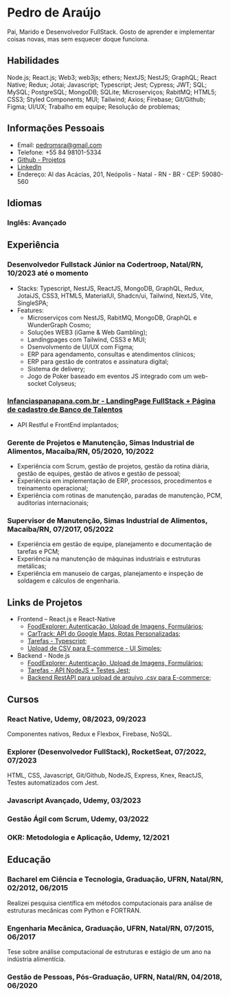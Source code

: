 # Pedro de Araújo

Pai, Marido e Desenvolvedor FullStack. Gosto de aprender e implementar coisas novas, mas sem esquecer doque funciona.

## Habilidades

Node.js; React.js; Web3; web3js; ethers; NextJS; NestJS; GraphQL; React Native; Redux; Jotai; Javascript; Typescript; Jest; Cypress; JWT; SQL; MySQL; PostgreSQL; MongoDB; SQLite; Microserviços; RabitMQ; HTML5; CSS3; Styled Components; MUI; Tailwind; Axios; Firebase; Git/Github; Figma; UI/UX; Trabalho em equipe; Resolução de problemas;

## Informações Pessoais

- Email: pedromsra@gmail.com
- Telefone: +55 84 98101-5334
- [Github - Projetos](https://github.com/pedromsra)
- [LinkedIn](https://www.linkedin.com/in/pedro-maur%C3%ADcio-sab%C3%B3ia-rodrigues-de-ara%C3%BAjo-aa043810a/)
- Endereço: Al das Acácias, 201, Neópolis - Natal - RN - BR - CEP: 59080-560

## Idiomas

### Inglês: Avançado

## Experiência

### Desenvolvedor Fullstack Júnior na Codertroop, Natal/RN, 10/2023 até o momento

- Stacks: Typescript, NestJS, ReactJS, MongoDB, GraphQL, Redux, JotaiJS, CSS3, HTML5, MaterialUI, Shadcn/ui, Tailwind, NextJS, Vite, SingleSPA;
- Features:
  - Microserviços com NestJS, RabitMQ, MongoDB, GraphQL e WunderGraph Cosmo;
  - Soluções WEB3 (iGame & Web Gambling);
  - Landingpages com Tailwind, CSS3 e MUI;
  - Dsenvolvmento de UI/UX com Figma;
  - ERP para agendamento, consultas e atendimentos clínicos;
  - ERP para gestão de contratos e assinatura digital;
  - Sistema de delivery;
  - Jogo de Poker baseado em eventos JS integrado com um web-socket Colyseus;
  

### [Infanciaspanapana.com.br - LandingPage FullStack + Página de cadastro de Banco de Talentos](https://infanciaspanapana.com.br/)

- API Restful e FrontEnd implantados;

### Gerente de Projetos e Manutenção, Simas Industrial de Alimentos, Macaíba/RN, 05/2020, 10/2022

- Experiência com Scrum, gestão de projetos, gestão da rotina diária, gestão de equipes, gestão de ativos e gestão de pessoal;
- Experiência em implementação de ERP, processos, procedimentos e treinamento operacional;
- Experiência com rotinas de manutenção, paradas de manutenção, PCM, auditorias internacionais;

### Supervisor de Manutenção, Simas Industrial de Alimentos, Macaíba/RN, 07/2017, 05/2022

- Experiência em gestão de equipe, planejamento e documentação de tarefas e PCM;
- Experiência na manutenção de máquinas industriais e estruturas metálicas;
- Experiência em manuseio de cargas, planejamento e inspeção de soldagem e cálculos de engenharia.

## Links de Projetos

- Frontend – React.js e React-Native
  - [FoodExplorer: Autenticação, Upload de Imagens, Formulários](https://github.com/pedromsra/FoodExplorer_FE);
  - [CarTrack: API do Google Maps, Rotas Personalizadas](https://github.com/pedromsra/vehicle_tracking_FrontEnd);
  - [Tarefas - Typescript](https://github.com/pedromsra/CoderTroop_FE);
  - [Upload de CSV para E-commerce - UI Simples](https://github.com/pedromsra/ShopperTest_FE);
- Backend - Node.js
  - [FoodExplorer: Autenticação, Upload de Imagens, Formulários](https://github.com/pedromsra/FoodExplorer_API);
  - [Tarefas - API NodeJS + Testes Jest](https://github.com/pedromsra/CoderTroop_API);
  - [Backend RestAPI para upload de arquivo .csv para E-commerce](https://github.com/pedromsra/ShopperTest);

## Cursos

### React Native, Udemy, 08/2023, 09/2023
Componentes nativos, Redux e Flexbox, Firebase, NoSQL.

### Explorer (Desenvolvedor FullStack), RocketSeat, 07/2022, 07/2023
HTML, CSS, Javascript, Git/Github, NodeJS, Express, Knex, ReactJS, Testes automatizados com Jest.

### Javascript Avançado, Udemy, 03/2023

### Gestão Ágil com Scrum, Udemy, 03/2022

### OKR: Metodologia e Aplicação, Udemy, 12/2021

## Educação

### Bacharel em Ciência e Tecnologia, Graduação, UFRN, Natal/RN, 02/2012, 06/2015
Realizei pesquisa científica em métodos computacionais para análise de estruturas mecânicas com Python e FORTRAN.

### Engenharia Mecânica, Graduação, UFRN, Natal/RN, 07/2015, 06/2017
Tese sobre análise computacional de estruturas e estágio de um ano na indústria alimentícia.

### Gestão de Pessoas, Pós-Graduação, UFRN, Natal/RN, 04/2018, 06/2020
